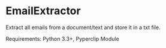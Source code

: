 # EmailExtractor
Extract all emails from a document/text and store it in a txt file.

Requirements:
Python 3.3+, 
Pyperclip Module
